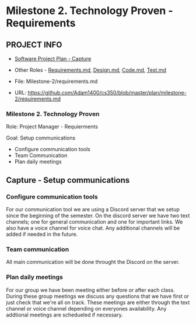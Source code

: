 
# Milestone 2. Technology Proven - Requirements

## PROJECT INFO
* [Software Project Plan - Capture](https://capture350.herokuapp.com/)

* Other Roles - [Requirements.md](requirements.md), [Design.md](design.md), [Code.md](code.md), [Test.md](test.md)

* File: Milestone-2/requirements.md

* URL: https://github.com/Adam1400/cs350/blob/master/plan/milestone-2/requirements.md

### Milestone 2. Technology Proven

 Role: Project Manager - Requierments
 
 Goal: Setup communications
 * Configure communication tools
 * Team Communication
 * Plan daily meetings
 
## Capture - Setup communications

### Configure communication tools
For our communication tool we are using a Discord server that we setup since the beginning of the semester. On the discord server we have two text channels; one for general communication and one for important links. We also have a voice channel for voice chat. Any additional channels will be added if needed in the future.

### Team communication
All main communication will be done throught the Discord on the server.

### Plan daily meetings
For our group we have been meeting either before or after each class. During these group meetings we discuss any questions that we have first or just check that we're all on track. These meetings are either through the text channel or voice channel depending on everyones availability. Any addtional meetings are schedueled if necessary.
